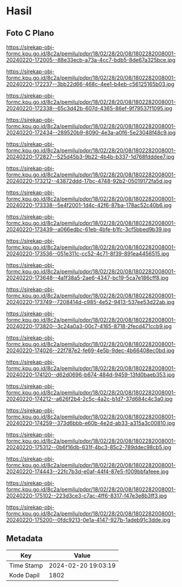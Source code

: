 # Hasil

## Foto C Plano

https://sirekap-obj-formc.kpu.go.id/8c2a/pemilu/pdpr/18/02/28/20/08/1802282008001-20240220-172005--88e33ecb-a73a-4cc7-bdb5-8de67a325bce.jpg

https://sirekap-obj-formc.kpu.go.id/8c2a/pemilu/pdpr/18/02/28/20/08/1802282008001-20240220-172237--3bb22d66-468c-4ee1-b4eb-c56125165b03.jpg

https://sirekap-obj-formc.kpu.go.id/8c2a/pemilu/pdpr/18/02/28/20/08/1802282008001-20240220-172338--65c3d42b-607d-4365-86ef-9f79537f1095.jpg

https://sirekap-obj-formc.kpu.go.id/8c2a/pemilu/pdpr/18/02/28/20/08/1802282008001-20240220-172434--289520b9-8090-4e3a-a0f6-5e23048f48c9.jpg

https://sirekap-obj-formc.kpu.go.id/8c2a/pemilu/pdpr/18/02/28/20/08/1802282008001-20240220-172827--525d45b3-9b22-4b4b-b337-1d768fdddee7.jpg

https://sirekap-obj-formc.kpu.go.id/8c2a/pemilu/pdpr/18/02/28/20/08/1802282008001-20240220-173212--43872ddd-17bc-4748-92b2-05019172fa5d.jpg

https://sirekap-obj-formc.kpu.go.id/8c2a/pemilu/pdpr/18/02/28/20/08/1802282008001-20240220-173338--5e4f2001-1d4c-42f6-87ba-178ac52c40b6.jpg

https://sirekap-obj-formc.kpu.go.id/8c2a/pemilu/pdpr/18/02/28/20/08/1802282008001-20240220-173439--a066edbc-61eb-4bfe-b1fc-3cf5bbed9b39.jpg

https://sirekap-obj-formc.kpu.go.id/8c2a/pemilu/pdpr/18/02/28/20/08/1802282008001-20240220-173536--051e311c-cc52-4c71-8f39-891ea4456515.jpg

https://sirekap-obj-formc.kpu.go.id/8c2a/pemilu/pdpr/18/02/28/20/08/1802282008001-20240220-173648--4a1f38a5-2ae6-4347-bc19-5ca7e186cff8.jpg

https://sirekap-obj-formc.kpu.go.id/8c2a/pemilu/pdpr/18/02/28/20/08/1802282008001-20240220-173749--7208414d-c985-4e52-9413-537ee53d22ab.jpg

https://sirekap-obj-formc.kpu.go.id/8c2a/pemilu/pdpr/18/02/28/20/08/1802282008001-20240220-173820--3c24a0a3-00c7-4165-8718-2fecd471ccb9.jpg

https://sirekap-obj-formc.kpu.go.id/8c2a/pemilu/pdpr/18/02/28/20/08/1802282008001-20240220-174026--22f787e2-fe69-4e5b-9dec-4b66408ec0bd.jpg

https://sirekap-obj-formc.kpu.go.id/8c2a/pemilu/pdpr/18/02/28/20/08/1802282008001-20240220-174120--d62d0696-b674-484d-9459-13fd0baeb353.jpg

https://sirekap-obj-formc.kpu.go.id/8c2a/pemilu/pdpr/18/02/28/20/08/1802282008001-20240220-174212--a626f2b4-2c5c-4a2c-b1d7-37d684c4c3a0.jpg

https://sirekap-obj-formc.kpu.go.id/8c2a/pemilu/pdpr/18/02/28/20/08/1802282008001-20240220-174259--373d6bbb-e60b-4e2d-ab33-a315a3c00810.jpg

https://sirekap-obj-formc.kpu.go.id/8c2a/pemilu/pdpr/18/02/28/20/08/1802282008001-20240220-175312--0b6f16db-631f-4bc3-85c2-789ddec98cb5.jpg

https://sirekap-obj-formc.kpu.go.id/8c2a/pemilu/pdpr/18/02/28/20/08/1802282008001-20240220-174443--22fc7b3d-e0af-44f4-87e5-f009bbfafeee.jpg

https://sirekap-obj-formc.kpu.go.id/8c2a/pemilu/pdpr/18/02/28/20/08/1802282008001-20240220-175102--223d3ce3-c7ac-4ff6-8317-f47e3e8b3ff3.jpg

https://sirekap-obj-formc.kpu.go.id/8c2a/pemilu/pdpr/18/02/28/20/08/1802282008001-20240220-175200--0fdc9213-0e1a-4147-927b-1adeb91c3dde.jpg


## Metadata

| Key        | Value               |
| ---------- | ------------------- |
| Time Stamp | 2024-02-20 19:03:19 |
| Kode Dapil | 1802                |



